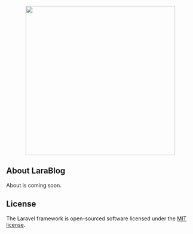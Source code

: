 <p align="center"><a href="https://laravel.com" target="_blank"><img src="https://raw.githubusercontent.com/laravel/art/master/logo-lockup/5%20SVG/2%20CMYK/1%20Full%20Color/laravel-logolockup-cmyk-red.svg" width="400"></a></p>

## About LaraBlog
About is coming soon.

## License

The Laravel framework is open-sourced software licensed under the [MIT license](https://opensource.org/licenses/MIT).
